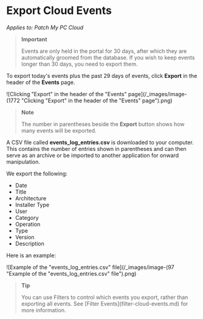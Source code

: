 # Export Cloud Events

_Applies to: Patch My PC Cloud_

> **Important**
>
> Events are only held in the portal for 30 days, after which they are automatically groomed from the database. If you wish to keep events longer than 30 days, you need to export them.

To export today's events plus the past 29 days of events, click **Export** in the header of the **Events** page.

![Clicking "Export" in the header of the "Events" page](/_images/image-(1772 "Clicking \"Export\" in the header of the \"Events\" page").png)

> **Note**
>
> The number in parentheses beside the **Export** button shows how many events will be exported.

A CSV file called **events\_log\_entries.csv** is downloaded to your computer. This contains the number of entries shown in parentheses and can then serve as an archive or be imported to another application for onward manipulation.

We export the following:

* Date
* Title
* Architecture
* Installer Type
* User
* Category
* Operation
* Type
* Version
* Description

Here is an example:

![Example of the "events\_log\_entries.csv" file](/_images/image-(97 "Example of the \"events\_log\_entries.csv\" file").png)

> **Tip**
>
> You can use Filters to control which events you export, rather than exporting all events. See \[Filter Events]\(filter-cloud-events.md) for more information.